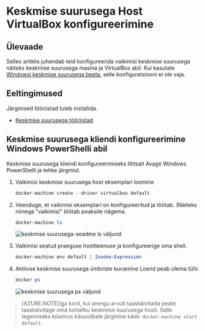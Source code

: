 <properties
   pageTitle="Keskmise suurusega Host konfigureerimine VirtualBox | Microsoft Azure'i"
   description="Üksikasjalike juhiste konfigureerida vaikimisi keskmise suurusega näiteks keskmise suurusega masina ja VirtualBox abil"
   services="azure-container-service"
   documentationCenter="na"
   authors="mlearned"
   manager="douge"
   editor="" />
<tags
   ms.service="multiple"
   ms.devlang="dotnet"
   ms.topic="article"
   ms.tgt_pltfrm="na"
   ms.workload="multiple"
   ms.date="06/08/2016"
   ms.author="mlearned" />

# <a name="configure-a-docker-host-with-virtualbox"></a>Keskmise suurusega Host VirtualBox konfigureerimine

## <a name="overview"></a>Ülevaade
Selles artiklis juhendab teid konfigureerida vaikimisi keskmise suurusega näiteks keskmise suurusega masina ja VirtualBox abil. Kui kasutate [Windowsi keskmise suurusega beeta](http://beta.docker.com/), selle konfiguratsiooni ei ole vaja.

## <a name="prerequisites"></a>Eeltingimused
Järgmised tööriistad tuleb installida.

- [Keskmise suurusega tööriistad](https://www.docker.com/products/overview#/docker_toolbox)

## <a name="configuring-the-docker-client-with-windows-powershell"></a>Keskmise suurusega kliendi konfigureerimine Windows PowerShelli abil

Keskmise suurusega kliendi konfigureerimiseks lihtsalt Avage Windows PowerShelli ja tehke järgmist.

1. Vaikimisi keskmise suurusega host eksemplari loomine

    ```PowerShell
    docker-machine create --driver virtualbox default
    ```
 
1. Veenduge, et vaikimisi eksemplari on konfigureeritud ja töötab. (Näiteks nimega "vaikimisi" töötab peaksite nägema.

    ```PowerShell
    docker-machine ls 
    ```
        
    ![keskmise suurusega-seadme ls väljund][0]
 
1. Vaikimisi seatud praeguse hostiteenuse ja konfigureerige oma shell.

    ```PowerShell
    docker-machine env default | Invoke-Expression
    ```

1. Aktiivse keskmise suurusega ümbriste kuvamine Loend peab olema tühi.

    ```PowerShell
    docker ps
    ```

    ![keskmise suurusega ps väljund][1]
 
> [AZURE.NOTE]Iga kord, kui arengu arvuti taaskäivitada peate taaskäivitage oma kohaliku keskmise suurusega hosti.
> Selle tegemiseks küsimus käsuviibale järgmine käsk: `docker-machine start default`.

[0]: ./media/vs-azure-tools-docker-setup/docker-machine-ls.png
[1]: ./media/vs-azure-tools-docker-setup/docker-ps.png
